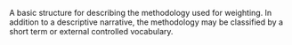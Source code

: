 A basic structure for describing the methodology used for weighting. In addition to a descriptive narrative, the methodology may be classified by a short term or external controlled vocabulary.